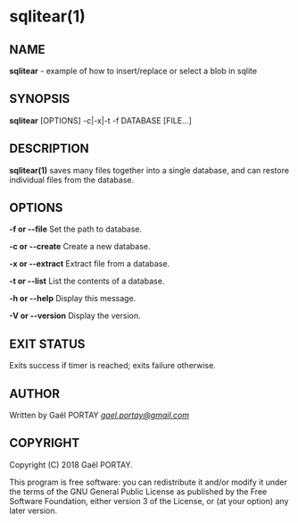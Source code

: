 # sqlitear(1)

## NAME

**sqlitear** - example of how to insert/replace or select a blob in sqlite

## SYNOPSIS

**sqlitear** [OPTIONS] -c|-x|-t -f DATABASE [FILE...]

## DESCRIPTION

**sqlitear(1)** saves many files together into a single database, and can
restore individual files from the database.

## OPTIONS

**-f or --file**
	Set the path to database.

**-c or --create**
	Create a new database.

**-x or --extract**
	Extract file from a database.

**-t or --list**
	List the contents of a database.

**-h or --help**
	Display this message.

**-V or --version**
	Display the version.

## EXIT STATUS

Exits success if timer is reached; exits failure otherwise.

## AUTHOR

Written by Gaël PORTAY *gael.portay@gmail.com*

## COPYRIGHT

Copyright (C) 2018 Gaël PORTAY.

This program is free software: you can redistribute it and/or modify it under
the terms of the GNU General Public License as published by the Free Software
Foundation, either version 3 of the License, or (at your option) any later
version.
